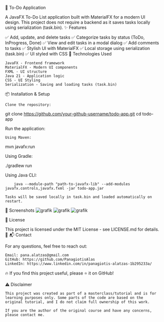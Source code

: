 📝 To-Do Application

A JavaFX To-Do List application built with MaterialFX for a modern UI design. This project does not require a backend as it saves tasks locally using serialization (task.bin).
✨ Features

✅ Add, update, and delete tasks
✅ Categorize tasks by status (ToDo, InProgress, Done)
✅ View and edit tasks in a modal dialog
✅ Add comments to tasks
✅ Stylish UI with MaterialFX
✅ Local storage using serialization (task.bin)
✅ UI styled with CSS
🚀 Technologies Used

    JavaFX - Frontend framework
    MaterialFX - Modern UI components
    FXML - UI structure
    Java 21 - Application logic
    CSS - UI Styling
    Serialization - Saving and loading tasks (task.bin)

📦 Installation & Setup

    Clone the repository:

git clone https://github.com/your-github-username/todo-app.git
cd todo-app

Run the application:

    Using Maven:

mvn javafx:run

Using Gradle:

./gradlew run

Using Java CLI:

        java --module-path "path-to-javafx-lib" --add-modules javafx.controls,javafx.fxml -jar todo-app.jar

    Tasks will be saved locally in task.bin and loaded automatically on restart.

📸 Screenshots
![grafik](https://github.com/user-attachments/assets/ef511e5c-375c-43d3-80d7-f1187aea0f29)
![grafik](https://github.com/user-attachments/assets/407f8d48-e290-48c6-a9d5-4c732ec5e461)
![grafik](https://github.com/user-attachments/assets/e70cb06e-0e7b-45de-a8d1-2fb4f309938d)




📜 License

This project is licensed under the MIT License - see LICENSE.md for details. 📩
📬 Contact

For any questions, feel free to reach out:

    Email: pana.alatzas@gmail.com
    GitHub: https://github.com/PanagiotisAlas
    LinkedIn: https://www.linkedin.com/in/panagiotis-alatzas-1b295233a/

🔥 If you find this project useful, please ⭐ it on GitHub!




⚠️ Disclaimer

    This project was created as part of a masterclass/tutorial and is for learning purposes only. Some parts of the code are based on the original tutorial, and I do not claim full ownership of this work.

    If you are the author of the original course and have any concerns, please contact me.
